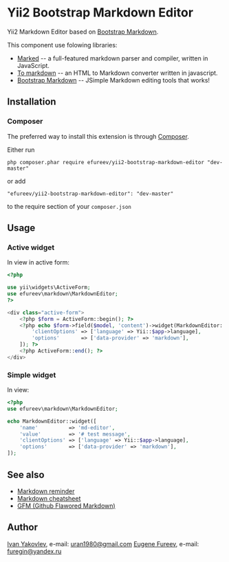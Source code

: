 # Yii2 Bootstrap Markdown Editor

Yii2 Markdown Editor based on [Bootstrap Markdown](http://www.codingdrama.com/bootstrap-markdown/).

This component use folowing libraries:
* [Marked](https://github.com/chjj/marked) -- a full-featured markdown parser and compiler, written in JavaScript.
* [To markdown](https://github.com/domchristie/to-markdown) -- an HTML to Markdown converter written in javascript.
* [Bootstrap Markdown](http://www.codingdrama.com/bootstrap-markdown/) -- JSimple Markdown editing tools that works!


## Installation

### Composer

The preferred way to install this extension is through [Composer](http://getcomposer.org/).

Either run

```
php composer.phar require efureev/yii2-bootstrap-markdown-editor "dev-master"
```

or add

```
"efureev/yii2-bootstrap-markdown-editor": "dev-master"
```

to the require section of your ```composer.json```


## Usage

### Active widget

In view in active form:

```php
<?php

use yii\widgets\ActiveForm;
use efureev\markdown\MarkdownEditor;
?>

<div class="active-form">
    <?php $form = ActiveForm::begin(); ?>
    <?php echo $form->field($model, 'content')->widget(MarkdownEditor::className(), [
        'clientOptions' => ['language' => Yii::$app->language],
        'options'       => ['data-provider' => 'markdown'],
    ]); ?>
    <?php ActiveForm::end(); ?>
</div>
```


### Simple widget

In view:

```php
<?php
use efureev\markdown\MarkdownEditor;

echo MarkdownEditor::widget([
    'name'          => 'md-editor',
    'value'         => '# test message',
    'clientOptions' => ['language' => Yii::$app->language],
    'options'       => ['data-provider' => 'markdown'],
]);
```


## See also

* [Markdown reminder](http://sites.ateliers-pierrot.fr/markdown-extended/markdown_reminders.html)
* [Markdown cheatsheet](https://github.com/adam-p/markdown-here/wiki/Markdown-Cheatsheet#wiki-hr)
* [GFM (Github Flawored Markdown)](http://github.github.com/github-flavored-markdown/)


## Author
[Ivan Yakovlev](https://github.com/uran1980/), e-mail: [uran1980@gmail.com](mailto:uran1980@gmail.com)
[Eugene Fureev](https://github.com/efureev/), e-mail: [furegin@yandex.ru](mailto:furegin@yandex.ru)
